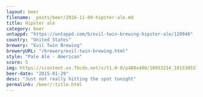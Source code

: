 ```yaml
---
layout: beer
filename: _posts/beer/2016-11-09-hipster-ale.md
title: Hipster ale
category: beer
untappd: "https://untappd.com/b/evil-twin-brewing-hipster-ale/120946"
country: "United States"
brewery: "Evil Twin Brewing"
breweryURL: "/brewery/evil-twin-brewing.html"
style: "Pale Ale - American"
score: 5
img: https://scontent.xx.fbcdn.net/v/t1.0-0/p480x480/10953214_10153055770813745_8713996460827737605_n.jpg?oh=d166d2e4c57e1f12601df90a6d4d8c9b&oe=599541D1
beer-date: "2015-01-29"
desc: "Just not really hitting the spot tonight"
permalink: /beer/:title.html
---
```

